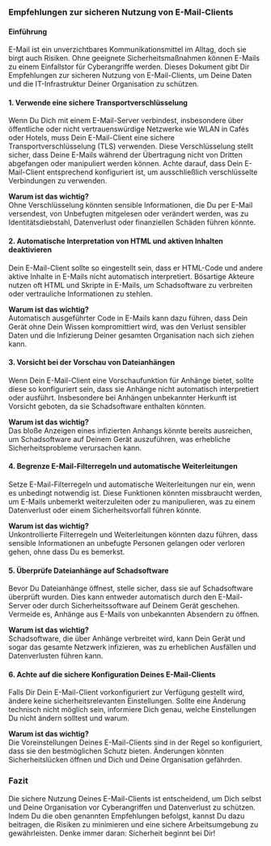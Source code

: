 ### Empfehlungen zur sicheren Nutzung von E-Mail-Clients

#### Einführung

E-Mail ist ein unverzichtbares Kommunikationsmittel im Alltag, doch sie birgt auch Risiken. Ohne geeignete Sicherheitsmaßnahmen können E-Mails zu einem Einfallstor für Cyberangriffe werden. Dieses Dokument gibt Dir Empfehlungen zur sicheren Nutzung von E-Mail-Clients, um Deine Daten und die IT-Infrastruktur Deiner Organisation zu schützen.

#### 1. **Verwende eine sichere Transportverschlüsselung**

Wenn Du Dich mit einem E-Mail-Server verbindest, insbesondere über öffentliche oder nicht vertrauenswürdige Netzwerke wie WLAN in Cafés oder Hotels, muss Dein E-Mail-Client eine sichere Transportverschlüsselung (TLS) verwenden. Diese Verschlüsselung stellt sicher, dass Deine E-Mails während der Übertragung nicht von Dritten abgefangen oder manipuliert werden können. Achte darauf, dass Dein E-Mail-Client entsprechend konfiguriert ist, um ausschließlich verschlüsselte Verbindungen zu verwenden.

**Warum ist das wichtig?**  
Ohne Verschlüsselung könnten sensible Informationen, die Du per E-Mail versendest, von Unbefugten mitgelesen oder verändert werden, was zu Identitätsdiebstahl, Datenverlust oder finanziellen Schäden führen könnte.

#### 2. **Automatische Interpretation von HTML und aktiven Inhalten deaktivieren**

Dein E-Mail-Client sollte so eingestellt sein, dass er HTML-Code und andere aktive Inhalte in E-Mails nicht automatisch interpretiert. Bösartige Akteure nutzen oft HTML und Skripte in E-Mails, um Schadsoftware zu verbreiten oder vertrauliche Informationen zu stehlen.

**Warum ist das wichtig?**  
Automatisch ausgeführter Code in E-Mails kann dazu führen, dass Dein Gerät ohne Dein Wissen kompromittiert wird, was den Verlust sensibler Daten und die Infizierung Deiner gesamten Organisation nach sich ziehen kann.

#### 3. **Vorsicht bei der Vorschau von Dateianhängen**

Wenn Dein E-Mail-Client eine Vorschaufunktion für Anhänge bietet, sollte diese so konfiguriert sein, dass sie Anhänge nicht automatisch interpretiert oder ausführt. Insbesondere bei Anhängen unbekannter Herkunft ist Vorsicht geboten, da sie Schadsoftware enthalten könnten.

**Warum ist das wichtig?**  
Das bloße Anzeigen eines infizierten Anhangs könnte bereits ausreichen, um Schadsoftware auf Deinem Gerät auszuführen, was erhebliche Sicherheitsprobleme verursachen kann.

#### 4. **Begrenze E-Mail-Filterregeln und automatische Weiterleitungen**

Setze E-Mail-Filterregeln und automatische Weiterleitungen nur ein, wenn es unbedingt notwendig ist. Diese Funktionen könnten missbraucht werden, um E-Mails unbemerkt weiterzuleiten oder zu manipulieren, was zu einem Datenverlust oder einem Sicherheitsvorfall führen könnte.

**Warum ist das wichtig?**  
Unkontrollierte Filterregeln und Weiterleitungen könnten dazu führen, dass sensible Informationen an unbefugte Personen gelangen oder verloren gehen, ohne dass Du es bemerkst.

#### 5. **Überprüfe Dateianhänge auf Schadsoftware**

Bevor Du Dateianhänge öffnest, stelle sicher, dass sie auf Schadsoftware überprüft wurden. Dies kann entweder automatisch durch den E-Mail-Server oder durch Sicherheitssoftware auf Deinem Gerät geschehen. Vermeide es, Anhänge aus E-Mails von unbekannten Absendern zu öffnen.

**Warum ist das wichtig?**  
Schadsoftware, die über Anhänge verbreitet wird, kann Dein Gerät und sogar das gesamte Netzwerk infizieren, was zu erheblichen Ausfällen und Datenverlusten führen kann.

#### 6. **Achte auf die sichere Konfiguration Deines E-Mail-Clients**

Falls Dir Dein E-Mail-Client vorkonfiguriert zur Verfügung gestellt wird, ändere keine sicherheitsrelevanten Einstellungen. Sollte eine Änderung technisch nicht möglich sein, informiere Dich genau, welche Einstellungen Du nicht ändern solltest und warum.

**Warum ist das wichtig?**  
Die Voreinstellungen Deines E-Mail-Clients sind in der Regel so konfiguriert, dass sie den bestmöglichen Schutz bieten. Änderungen könnten Sicherheitslücken öffnen und Dich und Deine Organisation gefährden.

### Fazit

Die sichere Nutzung Deines E-Mail-Clients ist entscheidend, um Dich selbst und Deine Organisation vor Cyberangriffen und Datenverlust zu schützen. Indem Du die oben genannten Empfehlungen befolgst, kannst Du dazu beitragen, die Risiken zu minimieren und eine sichere Arbeitsumgebung zu gewährleisten. Denke immer daran: Sicherheit beginnt bei Dir!
